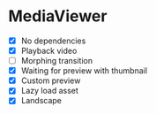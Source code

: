 # MediaViewer

- [x] No dependencies
- [x] Playback video
- [ ] Morphing transition
- [x] Waiting for preview with thumbnail
- [x] Custom preview
- [x] Lazy load asset
- [x] Landscape
